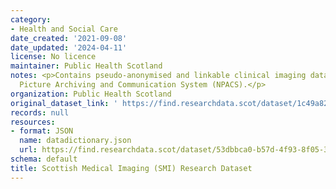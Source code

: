 ```yaml
---
category:
- Health and Social Care
date_created: '2021-09-08'
date_updated: '2024-04-11'
license: No licence
maintainer: Public Health Scotland
notes: <p>Contains pseudo-anonymised and linkable clinical imaging data from the National
  Picture Archiving and Communication System (NPACS).</p>
organization: Public Health Scotland
original_dataset_link: ' https://find.researchdata.scot/dataset/1c49a822-6432-468b-8ba5-6aab534654b9'
records: null
resources:
- format: JSON
  name: datadictionary.json
  url: https://find.researchdata.scot/dataset/53dbbca0-b57d-4f93-8f05-37f626f9a7bc/resource/1c49a822-6432-468b-8ba5-6aab534654b9/download/datadictionary.json
schema: default
title: Scottish Medical Imaging (SMI) Research Dataset
---
```

